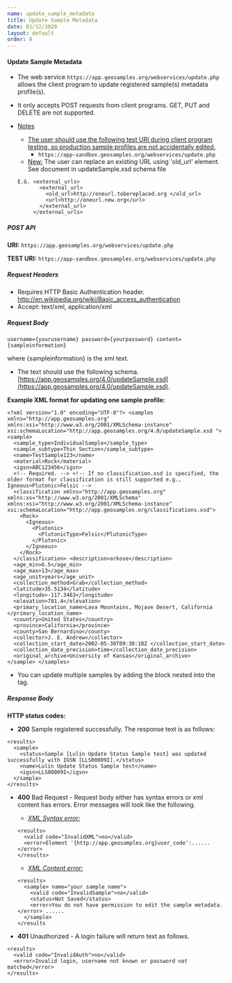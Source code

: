 ```yaml
---
name: update_sample_metadata
title: Update Sample Metadata
date: 01/12/2020
layout: default
order: 8
---
```


#### Update Sample Metadata
- The web service ``` https://app.geosamples.org/webservices/update.php ``` allows the client program to update registered sample(s) metadata profile(s).
- It only accepts POST requests from client programs. GET, PUT and DELETE are not supported.
- <ins>Notes</ins>
  - <ins>The user should use the following test URI during client program testing, so production sample profiles are not accidentally edited.</ins>
    - ``` https://app-sandbox.geosamples.org/webservices/update.php ```
  - <ins> New:</ins> The user can replace an existing URL using 'old_url' element. See document in updateSample.xsd schema file
  
  ``` 
  E.G. <external_urls>
         <external_url>
           <old_url>http://oneurl.tobereplaced.org </old_url>
           <url>http://oneurl.new.org</url>
         </external_url>
       </external_urls>
  ```
  
##### POST API
**URI:** ``` https://app.geosamples.org/webservices/update.php ```

**TEST URI:** ``` https://app-sandbox.geosamples.org/webservices/update.php ```

##### Request Headers
- Requires HTTP Basic Authentication header. http://en.wikipedia.org/wiki/Basic_access_authentication
- Accept: text/xml, application/xml
##### Request Body

```
username={yourusername} password={yourpassword} content={sampleinformation} 
```

where {sampleinformation} is the xml text.
- The text should use the following schema. [https://app.geosamples.org/4.0/updateSample.xsd](https://app.geosamples.org/4.0/updateSample.xsd).

**Example XML format for updating one sample profile:**

```
<?xml version="1.0" encoding="UTF-8"?> <samples xmlns="http://app.geosamples.org"
xmlns:xsi="http://www.w3.org/2001/XMLSchema-instance"
xsi:schemaLocation="http://app.geosamples.org/4.0/updateSample.xsd "> 
<sample> 
  <sample_type>IndividualSample</sample_type> 
  <sample_subtype>Thin Section</sample_subtype> 
  <name>TestSample123</name> 
  <material>Rock</material>
  <igsn>ABC123456</igsn> 
  <!-- Required. --> <!-- If no classification.xsd is specified, the older format for classification is still supported e.g., Igneous>Plutonic>Felsic --> 
  <classification xmlns="http://app.geosamples.org" xmlns:xs="http://www.w3.org/2001/XMLSchema" xmlns:xsi="http://www.w3.org/2001/XMLSchema-instance"
xsi:schemaLocation="http://app.geosamples.org/classifications.xsd"> 
    <Rock>
      <Igneous> 
        <Plutonic>
          <PlutonicType>Felsic</PlutonicType> 
        </Plutonic> 
      </Igneous>
    </Rock> 
  </classification> <description>arkose</description>
  <age_min>6.5</age_min> 
  <age_max>13</age_max> 
  <age_unit>years</age_unit> 
  <collection_method>Grab</collection_method>
  <latitude>35.5134</latitude> 
  <longitude>-117.3463</longitude> 
  <elevation>781.4</elevation> 
  <primary_location_name>Lava Mountains, Mojave Desert, California </primary_location_name> 
  <country>United States</country>
  <province>California</province> 
  <county>San Bernardino</county> 
  <collector>J. E. Andrew</collector>
  <collection_start_date>2002-05-30T09:30:10Z </collection_start_date>
  <collection_date_precision>time</collection_date_precision> 
  <original_archive>University of Kansas</original_archive> 
</sample> </samples>
```

- You can update multiple samples by adding the <sample></sample> block nested into the <samples></samples> tag.

##### Response Body
**HTTP status codes:**
- **200** Sample registered successfully. The response text is as follows:

```
<results> 
  <sample> 
    <status>Sample [Lulin Update Status Sample test] was updated successfully with IGSN [LLS00009I].</status> 
    <name>Lulin Update Status Sample test</name> 
    <igsn>LLS00009I</igsn> 
  </sample> 
</results>
```

- **400** Bad Request - Request body either has syntax errors or xml content has errors. Error messages will look like the following.
  - <ins>*XML Syntax error:*</ins>
  
  ```
  <results> 
    <valid code="InvalidXML">no</valid> 
    <error>Element '{http://app.geosamples.org}user_code':......</error> 
  </results>
  ```
  
  - <ins>*XML Content error:*</ins>
 
  ```
  <results> 
    <sample> name="your sample name"> 
      <valid code="InvalidSample">no</valid>
      <status>Not Saved</status> 
      <error>You do not have permission to edit the sample metadata.</error> ...... 
    </sample> 
  </results
  ```
  
- **401** Unauthorized - A login failure will return text as follows.

```
<results> 
  <valid code="InvalidAuth">no</valid> 
  <error>Invalid login, username not known or password not matched</error> 
</results>
```
